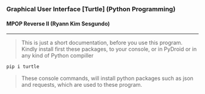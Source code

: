 ### Graphical User Interface [Turtle] (Python Programming)
#### MPOP Reverse II (Ryann Kim Sesgundo)
---
> This is just a short documentation, before you use this program. Kindly install first these packages, to your console, or in PyDroid or in any kind of Python compiller

```Bash
pip i turtle
```

>These console commands, will install python packages such as json and requests, which are used to these program.